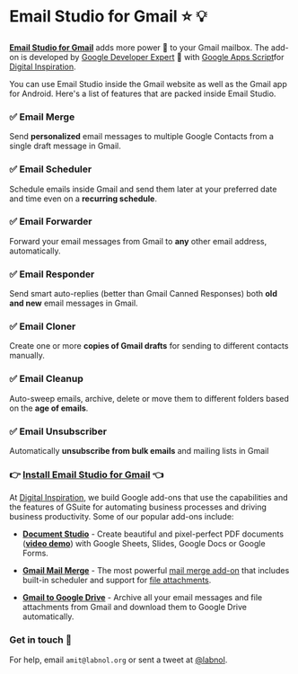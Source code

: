 # Email Studio for Gmail :star: :bulb:

[**Email Studio for Gmail**](https://emailstudio.pro) adds more power :muscle: to your Gmail mailbox. The add-on is developed by [Google Developer Expert](https://www.labnol.org/about/) :man: with [Google Apps Script](https://www.labnol.org/internet/google-scripts/28281/)for [Digital Inspiration](https://digitalinspiration.com/). 

You can use Email Studio inside the Gmail website as well as the Gmail app for Android. Here's a list of features that are packed inside Email Studio.

### :white_check_mark: Email Merge
Send **personalized** email messages to multiple Google Contacts from a single draft message in Gmail.

### :white_check_mark: Email Scheduler
Schedule emails inside Gmail and send them later at your preferred date and time even on a **recurring schedule**.

### :white_check_mark: Email Forwarder
Forward your email messages from Gmail to **any** other email address, automatically.

### :white_check_mark: Email Responder
Send smart auto-replies (better than Gmail Canned Responses) both **old and new** email messages in Gmail.

### :white_check_mark: Email Cloner
Create one or more **copies of Gmail drafts** for sending to different contacts manually.

### :white_check_mark: Email Cleanup
Auto-sweep emails, archive, delete or move them to different folders based on the **age of emails**.

### :white_check_mark: Email Unsubscriber
Automatically **unsubscribe from bulk emails** and mailing lists in Gmail

### :point_right: [Install Email Studio for Gmail](https://emailstudio.pro) :point_left:

At [Digital Inspiration](https://digitalinspiration.com), we build Google add-ons that use the capabilities and the features of GSuite for automating business processes and driving business productivity. Some of our popular add-ons include:

- [**Document Studio**](https://chrome.google.com/webstore/detail/document-studio/nhgeilcelhkmajkfgmgldbinmgjjajlb) -  Create beautiful and pixel-perfect PDF documents ([**video demo**](https://www.youtube.com/playlist?list=PLIO7o3VwD0X9y87q0lTCh3YtIJuIi3kkT&playnext=1&index=1)) with Google Sheets, Slides, Google Docs or Google Forms. 

- [**Gmail Mail Merge**](https://chrome.google.com/webstore/detail/mail-merge-with-attachmen/nifmcbjailaccmombpjjpijjbfoicppp) - The most powerful [mail merge add-on](https://www.youtube.com/watch?v=F07Py7sraDg) that includes built-in scheduler and support for [file attachments](https://www.youtube.com/watch?v=oLK21CSIcUs).

- [**Gmail to Google Drive**](https://chrome.google.com/webstore/detail/save-emails-and-attachmen/nflmnfjphdbeagnilbihcodcophecebc) - Archive all your email messages and file attachments from Gmail and download them to Google Drive automatically.

### Get in touch :wave:
For help, email `amit@labnol.org` or sent a tweet at [@labnol](https://twitter.com/labnol). 
